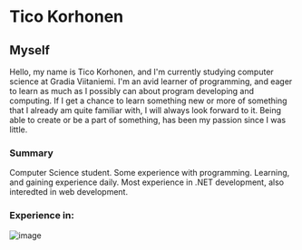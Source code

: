 # Tico Korhonen

## Myself
Hello, my name is Tico Korhonen, and I'm currently studying computer science at Gradia Viitaniemi. I'm an avid learner of programming, and eager to learn as much as I possibly can about program developing and computing. If I get a chance to learn something new or more of something that I already am quite familiar with, I will always look forward to it. Being able to create or be a part of something, has been my passion since I was little.


### Summary
Computer Science student. Some experience with programming. Learning, and gaining experience daily. Most experience in .NET development, also interedted in web development.


### Experience in:
![image](https://github.com/user-attachments/assets/3886e7d4-7cc9-4b7a-a40d-728a2a35cd77)
